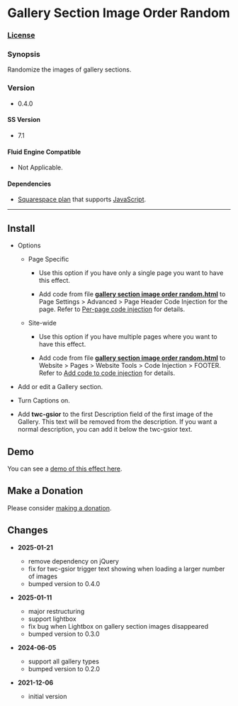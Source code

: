 # Gallery Section Image Order Random

### [License][1]

### Synopsis

Randomize the images of gallery sections.

### Version

  * 0.4.0

#### SS Version

  * 7.1

#### Fluid Engine Compatible

  * Not Applicable.

#### Dependencies

  * [Squarespace plan][2] that supports [JavaScript][3].

---

## Install

* Options

  * Page Specific
  
    * Use this option if you have only a single page you want to have this
      effect.
      
    * Add code from file **[gallery section image order random.html][4]** to
      Page Settings > Advanced > Page Header Code Injection for the page. Refer
      to [Per-page code injection][5] for details.
      
  * Site-wide
  
    * Use this option if you have multiple pages where you want to have this
      effect.
      
    * Add code from file **[gallery section image order random.html][4]** to
      Website > Pages > Website Tools > Code Injection > FOOTER. Refer to [Add
      code to code injection][6] for details.
      
* Add or edit a Gallery section.

* Turn Captions on.

* Add **twc-gsior** to the first Description field of the first image of the
  Gallery. This text will be removed from the description. If you want a normal
  description, you can add it below the twc-gsior text.

## Demo

You can see a [demo of this effect here][7].

## Make a Donation

Please consider [making a donation][8].

## Changes

* **2025-01-21**

  * remove dependency on jQuery
  * fix for twc-gsior trigger text showing when loading a larger number of images
  * bumped version to 0.4.0
  
* **2025-01-11**

  * major restructuring
  * support lightbox
  * fix bug when Lightbox on gallery section images disappeared
  * bumped version to 0.3.0
  
* **2024-06-05**

  * support all gallery types
  * bumped version to 0.2.0
  
* **2021-12-06**

  * initial version

[1]: https://github.com/tomsWebConsulting/twcsl/blob/main/LICENSE.txt#L1
[2]: https://www.squarespace.com/pricing
[3]: https://en.wikipedia.org/wiki/JavaScript
[4]: gallery%20section%20image%20order%20random.html#L1
[5]: https://support.squarespace.com/hc/en-us/articles/205815908-Using-code-injection#toc-per-page-code-injection
[6]: https://support.squarespace.com/hc/en-us/articles/205815908-Using-code-injection#toc-add-code-to-code-injection
[7]: https://toms-web-consulting-demos.squarespace.com/gallery-section-image-order-random?password=twcdemos
[8]: https://github.com/tomsWebConsulting/twcsl#make-a-donation

